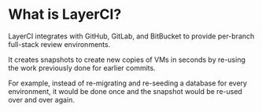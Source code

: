 # What is LayerCI?

LayerCI integrates with GitHub, GitLab, and BitBucket to provide per-branch full-stack review environments.

It creates snapshots to create new copies of VMs in seconds by re-using the work previously done for earlier commits.

For example, instead of re-migrating and re-seeding a database for every environment, it would be done once and the snapshot would be re-used over and over again.
